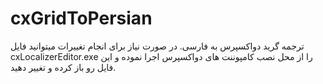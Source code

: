# cxGridToPersian
ترجمه گرید دواکسپرس به فارسی.
در صورت نیاز برای انجام تغییرات میتوانید فایل cxLocalizerEditor.exe را از محل نصب کامپوننت های دواکسپرس اجرا نموده و این فایل رو باز کرده و تغییر دهید.
